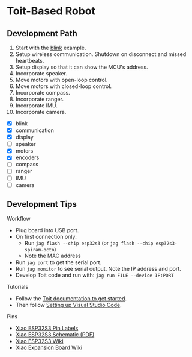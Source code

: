 # Toit-Based Robot

## Development Path

1. Start with the [blink](./blink) example.
2. Setup wireless communication. Shutdown on disconnect and missed heartbeats.
3. Setup display so that it can show the MCU's address.
4. Incorporate speaker.
5. Move motors with open-loop control.
6. Move motors with closed-loop control.
7. Incorporate compass.
8. Incorporate ranger.
9. Incorporate IMU.
10. Incorporate camera.

- [x] blink
- [x] communication
- [x] display
- [ ] speaker
- [x] motors
- [x] encoders
- [ ] compass
- [ ] ranger
- [ ] IMU
- [ ] camera

## Development Tips

Workflow

- Plug board into USB port.
- On first connection only:
  - Run `jag flash --chip esp32s3` (or `jag flash --chip esp32s3-spiram-octo`)
  - Note the MAC address
- Run `jag port` to get the serial port.
- Run `jag monitor` to see serial output. Note the IP address and port.
- Develop Toit code and run with: `jag run FILE --device IP:PORT`

Tutorials

- Follow the [Toit documentation to get started](https://docs.toit.io/getstarted/device).
- Then follow [Setting up Visual Studio Code](https://docs.toit.io/tutorials/setup/ide).

Pins

- [Xiao ESP32S3 Pin Labels](https://github.com/espressif/arduino-esp32/blob/master/variants/XIAO_ESP32S3/pins_arduino.h)
- [Xiao ESP32S3 Schematic (PDF)](https://files.seeedstudio.com/wiki/SeeedStudio-XIAO-ESP32S3/res/XIAO_ESP32S3_SCH_v1.2.pdf)
- [Xiao ESP32S3 Wiki](https://wiki.seeedstudio.com/xiao_esp32s3_getting_started/)
- [Xiao Expansion Board Wiki](https://wiki.seeedstudio.com/Seeeduino-XIAO-Expansion-Board/)
